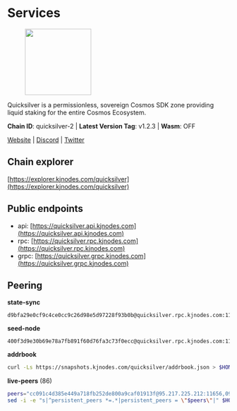 # Services

<figure><img src="https://raw.githubusercontent.com/kj89/testnet_manuals/main/pingpub/logos/quicksilver.png" width="150" alt=""><figcaption></figcaption></figure>

Quicksilver is a permissionless, sovereign Cosmos SDK zone providing liquid staking for the entire Cosmos Ecosystem.

**Chain ID**: quicksilver-2 | **Latest Version Tag**: v1.2.3 | **Wasm**: OFF

[Website](https://quicksilver.zone) | [Discord](https://discord.gg/quicksilverprotocol) | [Twitter](https://twitter.com/quicksilverzone)




## Chain explorer
[https://explorer.kjnodes.com/quicksilver](https://explorer.kjnodes.com/quicksilver)

## Public endpoints

* api: [https://quicksilver.api.kjnodes.com](https://quicksilver.api.kjnodes.com)
* rpc: [https://quicksilver.rpc.kjnodes.com](https://quicksilver.rpc.kjnodes.com)
* grpc: [https://quicksilver.grpc.kjnodes.com](https://quicksilver.grpc.kjnodes.com)

## Peering

**state-sync**

```text
d9bfa29e0cf9c4ce0cc9c26d98e5d97228f93b0b@quicksilver.rpc.kjnodes.com:11656
```

**seed-node**

```text
400f3d9e30b69e78a7fb891f60d76fa3c73f0ecc@quicksilver.rpc.kjnodes.com:11659
```

**addrbook**
```bash
curl -Ls https://snapshots.kjnodes.com/quicksilver/addrbook.json > $HOME/.quicksilverd/config/addrbook.json
```

**live-peers** (86)
```bash
peers="cc091c4d385e449a718fb252de800a9caf01913f@95.217.225.212:11656,09f16a08fb0da3a20a7bc0212e3bc4645b04918c@65.21.142.30:28656,0d92ed4e041916b60a5a2db934e259447d9a0479@65.108.13.185:27262,ef1cb5bff5b76957f02636a30d5d85d861a35dbe@65.109.92.240:21026,a1f5e0b68f36091d5fc8f30aba914b6c191f21fa@65.108.128.201:11156,bbb6a02a90ef98975525d9bd7137511e18edddc1@141.95.99.81:26656,71b753819eb653e99e6a825b80af20ca9bccb087@135.125.163.63:24666,be4ff5b09936e32d9a4f87f5a5118973160d58f2@78.47.214.204:26656,6785dbb8a0138600e0e0faaa77baa375451b38bb@162.55.132.48:15620,0914b21ef0c3b325a82a37e58107d1271f201258@162.55.194.205:11656,ebafaa0d0087ecfc785b095d6a91a67a12eecd80@5.9.100.25:26656,43b97f492bf47b455b7b275c396b1840f4eb336d@142.132.139.101:26656,3308d9078fcca016fbd8dc8f3b19666326f41a6f@138.201.121.185:26672,5fe7dc208641e3e730867c49b396cc7e248969fc@88.208.34.134:26656,4aa307d4ce413837a3da019e966d8115fb4c1467@198.244.229.218:26656,3a5d0b97feb595375c24665dcf17d793be129e8b@51.89.155.2:28656,a1688942f8e51e3a372bbf0123d4a0326377e5ba@54.37.129.164:48656,0453c08d4e19d9a310961d7a64c2c1dda9fc5616@95.214.53.37:26656,ae353518e6009eb48d80ccf6a006a9644e9dd309@146.19.24.101:26656,c0beca70dbd3ef5bb433f7aa280d56d2a150bbd3@95.214.52.144:26656,602700ce2ed57b2176514ec2ecbda079caa7a536@178.170.40.28:15620,d9bfa29e0cf9c4ce0cc9c26d98e5d97228f93b0b@65.109.88.38:11656,29c3b582c71d007cc21629b596a721d0e834f77d@65.109.21.75:26656,79b214369c8f52c2d33cf79fc1897677b24cf8cb@94.130.240.229:2000,9bd2b7e39fb0d823402f22c90e3000fdf3cd05bf@88.99.104.180:26656,5f0c0411e34e1c7d0b9c53749d90a923b5e8c625@65.21.133.125:35656,ff2055b198685f619897058a26776b9d1b73dc3c@178.63.184.129:26656,2de4190c0e42a04f4cfb962c76ea90bf179a0b84@95.216.46.251:26656,5e2b0913543b7e1e070e32326d5d901b456b2190@146.19.24.133:26656,61d96fee29a9615c208c4db72526d23b45094cb4@65.108.195.30:36656,161f453c9ff27f3120ec5078f56b505316fbc720@65.108.6.45:61156,b71ddbe0702383c73128f759a910a6d55ccee3b6@46.4.112.18:11656,0a3860f9d3c27b34910fe8660240ae55699b55c2@84.244.95.245:26656,e1b058e5cfa2b836ddaa496b10911da62dcf182e@138.201.8.248:26656,271419d3eb3878c902ebb0064490ad702d9d067f@144.76.145.150:26656,176d56747476b21d30e0b5ed356a5955bc5b9cab@141.95.65.73:11156,dc6dc8f7c91e2011362b015af8562dced1d2d893@51.159.103.126:26656,4de2811fd20d33110daf62223975beccecbe55a0@15.235.114.195:26656,05241d21ff9e7c699bbdb4faa73da1860b6d8cd7@128.199.85.168:26656,2c658378f5356e39ecea6947eb312f45a8ccfde1@142.132.199.211:26654,663134c4999f4f9fc59879eaaebbb332e91e2160@45.34.1.114:33656,2020c09ef7542899a4c55b382013c469122186d6@51.195.88.136:15620,df8881987bf46b76e3f69158fa7bc3a94ac67325@46.4.121.72:26656,8b575bbadf6bacdae40cf97681f111f6b0eb3a91@65.108.206.57:11656,1b569bf57da79df4f85d207a161a97626988af76@65.109.92.241:20026,679f56feb7f4f91d46a92d0eb474d1dc43466d18@213.239.215.59:29986,e09b47db9c221a9d064069befcc471d949d2c28d@45.14.135.159:15620,d22c450ef79e019dc702d9098ff09f02294e6dff@65.109.37.58:26656,8ebd6e7c74a9c36a175f9a86148354b378a4f387@185.248.24.16:26656,ec076ff33f2986d064b78602e2ccd2c925bf761e@161.97.82.203:26256,e64a4e480a2971c339fa06a58293e8e060082ad5@185.16.36.134:26656,e4dbb1c6075822390aa23885750b306e1a54f9b0@5.161.101.185:26656,b4bcce87121963e1e97619dc135f2eb1a9fd5dfc@88.198.32.17:36656,0b9833206c8967ac8ac0e1a407bedfe378b1a5f3@5.135.140.46:26656,443ad7c991b2915b620673b10206c92e2b4040e0@173.67.177.120:26656,46a0c8717148c4a4aa86eaaa9727e7bc6bb8e70c@49.12.7.7:26656,e726816f42831689eab9378d5d577f1d06d25716@176.9.188.21:26656,d9f4546f14e94f81c7766542548ee1776f9f66ce@65.108.238.203:43656,96b7605dbf13dbf0df2c3ac4f076397a9f351c6b@88.98.195.228:26656,e50848e299c7909245a9af690341ff27e21f7b69@65.109.87.88:56656,063cc6b75194c4f943d32c549667ba210a7f2de1@195.3.222.240:26856,0a226e70ceb7a4123e66216d1ed83ef22ed8a187@185.119.118.118:2000,d6246909abf0c5e82f48ce6f623cba587b899e15@217.160.246.138:26656,765aa57477e21bf94d4c41dda643f297132a1178@51.195.234.250:26656,f73b2b887e7d1c01a3d753db359a0058e634e767@65.108.201.154:2090,cdd8e0e425f107d249389a5e4cea3494185d4a3a@193.70.45.106:11156,5fa47201aa5208c30982b6f9d8ca44222d256fc5@51.91.70.90:48656,072c61dee7f205b237aae0eca698aa4a0639d93e@95.214.54.28:26356,ef9c9b1952f245fbb24603d5a1f643041bec7af7@141.95.65.26:29986,e1a24aaba30a8ff21e52fed92b96b36156b52e80@51.161.208.88:26656,28ebd43e8c888ed069165fa035e101ae6fd7955e@139.162.191.246:26656,0307e98cceb81b5f075ee69f53c0032940dea98c@65.108.43.113:26656,8afd73dde0c073dd290092d8ffbcc48a61c94525@89.117.58.109:46656,83435bc3cbb0204188c666259ccebcd73ac33ec8@65.109.139.182:11656,c8b01e6700d048b1aae34d76f5c56511b2a90ab1@57.128.133.24:26656,b7444c08fe588eac9a68e0fabb2328a1386e9a3b@193.34.212.34:11244,bf5d518265b2d5e670cee6f4dc08b95da4fe8baf@107.155.109.202:26656,3b3c0037090a1b5ef9f7ac58ff79f33dffdd188a@65.108.231.124:15656,26d23125db7493486dc9931b4181425d725e4ac6@65.109.55.186:20656,88fc9c304ecdb65b90339fc6dc644140a92746ed@88.198.49.30:26656,f2b9da4174d5f4ba3ecf98b36201760792758078@51.195.234.240:26656,d36921a835076f6d87889793eb05a83099617221@202.61.240.122:26666,64112911cda67dd6566763c49bddadfee2631bd1@188.165.205.120:11656,e3dd956ac4081ba42ae3d038edd6d80ddf092751@198.199.90.99:26656,ae44851a5d63d70382c1621bc7727db2a40d10d0@88.99.164.158:21026,cf54c2540d0843f97edb568c3376ab1a1813fd69@34.242.148.51:26656"
sed -i -e "s|^persistent_peers *=.*|persistent_peers = \"$peers\"|" $HOME/.quicksilverd/config/config.toml
```
